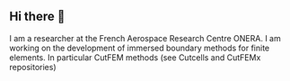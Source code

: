## Hi there 👋

<!--
**sclaus2/sclaus2** is a ✨ _special_ ✨ repository because its `README.md` (this file) appears on your GitHub profile.

Here are some ideas to get you started:

- 🔭 I’m currently working on ...
- 🌱 I’m currently learning ...
- 👯 I’m looking to collaborate on ...
- 🤔 I’m looking for help with ...
- 💬 Ask me about ...
- 📫 How to reach me: ...
- 😄 Pronouns: ...
- ⚡ Fun fact: ...
-->
I am a researcher at the French Aerospace Research Centre ONERA. I am working on the development of immersed boundary methods for finite elements. In particular CutFEM methods (see Cutcells and CutFEMx repositories)
